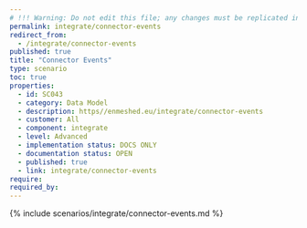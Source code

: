 ```yaml
---
# !!! Warning: Do not edit this file; any changes must be replicated in Excel !!!
permalink: integrate/connector-events
redirect_from:
  - /integrate/connector-events
published: true
title: "Connector Events"
type: scenario
toc: true
properties:
  - id: SC043
  - category: Data Model
  - description: https//enmeshed.eu/integrate/connector-events
  - customer: All
  - component: integrate
  - level: Advanced
  - implementation status: DOCS ONLY
  - documentation status: OPEN
  - published: true
  - link: integrate/connector-events
require:
required_by:
---
```


{% include scenarios/integrate/connector-events.md %}
